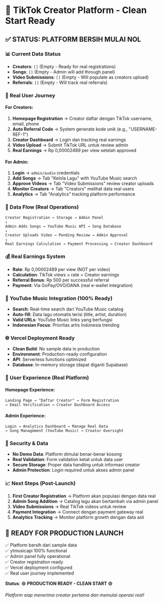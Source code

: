 # 🚀 TikTok Creator Platform - Clean Start Ready

## ✅ STATUS: PLATFORM BERSIH MULAI NOL

### 📊 Current Data Status
- **Creators**: `[]` (Empty - Ready for real registrations)
- **Songs**: `[]` (Empty - Admin will add through panel)  
- **Video Submissions**: `[]` (Empty - Will populate as creators upload)
- **Referrals**: `[]` (Empty - Will track real referrals)

### 🎯 Real User Journey

#### For Creators:
1. **Homepage Registration** → Creator daftar dengan TikTok username, email, phone
2. **Auto Referral Code** → System generate kode unik (e.g., "USERNAME-REF-1")
3. **Creator Dashboard** → Login dan tracking real earnings
4. **Video Upload** → Submit TikTok URL untuk review admin
5. **Real Earnings** → Rp 0,00002489 per view setelah approved

#### For Admin:
1. **Login** → `admin/audio` credentials
2. **Add Songs** → Tab "Kelola Lagu" with YouTube Music search
3. **Approve Videos** → Tab "Video Submissions" review creator uploads
4. **Monitor Creators** → Tab "Creators" melihat data real users
5. **Analytics** → Tab "Analytics" tracking platform performance

### 🔄 Data Flow (Real Operations)

```
Creator Registration → Storage → Admin Panel
↓
Admin Adds Songs → YouTube Music API → Song Database  
↓
Creator Uploads Video → Pending Review → Admin Approval
↓
Real Earnings Calculation → Payment Processing → Creator Dashboard
```

### 💰 Real Earnings System
- **Rate**: Rp 0,00002489 per view (NOT per video)
- **Calculation**: TikTok views × rate = Creator earnings
- **Referral Bonus**: Rp 500 per successful referral
- **Payment**: Via GoPay/OVO/DANA (real e-wallet integration)

### 🎵 YouTube Music Integration (100% Ready)
- **Search**: Real-time search dari YouTube Music catalog
- **Auto-fill**: Data lagu otomatis terisi (title, artist, duration)
- **Valid URLs**: YouTube Music links yang berfungsi
- **Indonesian Focus**: Prioritas artis Indonesia trending

### 🌐 Vercel Deployment Ready
- **Clean Build**: No sample data in production
- **Environment**: Production-ready configuration
- **API**: Serverless functions optimized
- **Database**: In-memory storage (dapat diganti Supabase)

### 📱 User Experience (Real Platform)

#### Homepage Experience:
```
Landing Page → "Daftar Creator" → Form Registration
→ Email Verification → Creator Dashboard Access
```

#### Admin Experience:  
```
Login → Analytics Dashboard → Manage Real Data
→ Song Management (YouTube Music) → Creator Oversight
```

### 🔐 Security & Data
- **No Demo Data**: Platform dimulai benar-benar kosong
- **Real Validation**: Form validation ketat untuk data user
- **Secure Storage**: Proper data handling untuk informasi creator
- **Admin Protection**: Login required untuk akses admin panel

### 📈 Next Steps (Post-Launch)
1. **First Creator Registration** → Platform akan populasi dengan data real
2. **Admin Song Addition** → Catalog lagu akan bertambah via admin panel  
3. **Video Submissions** → Real TikTok videos untuk review
4. **Payment Integration** → Connect dengan payment gateway real
5. **Analytics Tracking** → Monitor platform growth dengan data asli

## 🎉 READY FOR PRODUCTION LAUNCH

✅ Platform bersih dari sample data  
✅ ytmusicapi 100% functional  
✅ Admin panel fully operational  
✅ Creator registration ready  
✅ Vercel deployment configured  
✅ Real user journey implemented  

**Status**: 🟢 **PRODUCTION READY - CLEAN START** 🟢

*Platform siap menerima creator pertama dan memulai operasi real!*